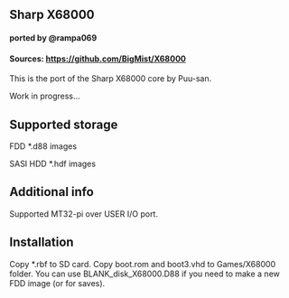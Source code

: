 ## Sharp X68000

#### ported by @rampa069

#### Sources: https://github.com/BigMist/X68000

This is the port of the Sharp X68000 core by Puu-san.

Work in progress...

Supported storage
----------------
FDD *.d88 images

SASI HDD *.hdf images

Additional info
----------------
Supported MT32-pi over USER I/O port.

Installation
-----------------
Copy *.rbf to SD card. Copy boot.rom and boot3.vhd to Games/X68000 folder. You can use BLANK_disk_X68000.D88 if you need to make a new FDD image (or for saves).

